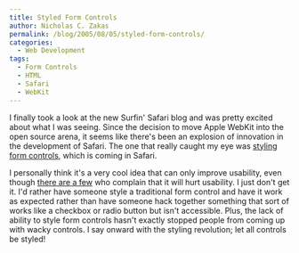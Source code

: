 ```yaml
---
title: Styled Form Controls
author: Nicholas C. Zakas
permalink: /blog/2005/08/05/styled-form-controls/
categories:
  - Web Development
tags:
  - Form Controls
  - HTML
  - Safari
  - WebKit
---
```

I finally took a look at the new <a title="Surfin' Safari" rel="external">Surfin' Safari blog</a> and was pretty excited about what I was seeing. Since the decision to move Apple WebKit into the open source arena, it seems like there's been an explosion of innovation in the development of Safari. The one that really caught my eye was <a title="The New Form Controls: Checkbox" rel="external" href="http://webkit.opendarwin.org/blog/?p=17">styling form controls</a>, which is coming in Safari.

I personally think it's a very cool idea that can only improve usability, even though <a title="The New Form Controls: Checkbox - Comments" rel="external" href="http://webkit.opendarwin.org/blog/?p=17#comments">there are a few</a> who complain that it will hurt usability. I just don't get it. I'd rather have someone style a traditional form control and have it work as expected rather than have someone hack together something that sort of works like a checkbox or radio button but isn't accessible. Plus, the lack of ability to style form controls hasn't exactly stopped people from coming up with wacky controls. I say onward with the styling revolution; let all controls be styled!
